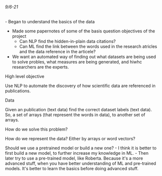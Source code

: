 
<h6> 9/6-21 </h6>
- Began to understand the basics of the data

- Made some papernotes of some of the basis question objectives of the project
	- Can NLP find the hidden-in-plain data citations?
	- Can ML find the link between the words used in the research atricles and the data reference in the articele?
- We want an automated way of finding out what datasets are being used to solve probles, what measures are being generated, and hiwhc researchers are the experts.


<h7>High level objective </h7>
<p> Use NLP to automate the discovery of how scientific data are referenced in publications. </p>

<h7>Data </h7>
<p>Given an publication (text data) find the correct dataset labels (text data). So, a set of arrays (that represent the words in data), to another set of arrays. </p>

<h7>How do we solve this problem?</h7>
<p>How do we represent the data? Either by arrays or word vectors?</p>
<p>Should we use a pretrained model or build a new one? 
	- I think it is better to first build a new model, to further increase my knowledge in ML.
	- Then later try to use a pre-trained model, like Roberta. Because it's a more advanced stuff, when you have better understanding of ML and pre-trained models. It's better to learn the basics before doing advanced stuff.</p>

